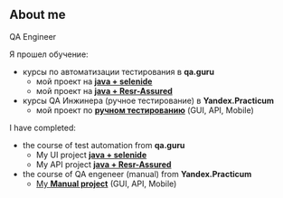 ## About me  
QA Engineer

Я прошел обучение:
- курсы по автоматизации тестирования в **qa.guru** 
  - мой проект на [**java + selenide**](https://github.com/karabass18/diplom_UI)
  - мой проект на [**java + Resr-Assured**](https://github.com/karabass18/diplom_API)
- курсы QA Инжинера (ручное тестирование) в **Yandex.Praсticum**
  - мой проект по [**ручном тестированию**](https://github.com/karabass18/YandexPracticumProject)  (GUI, API, Mobile)

I have completed:
- the course of test automation from **qa.guru**
  - My UI project [**java + selenide**](https://github.com/karabass18/diplom_UI)
  - My API project [**java + Resr-Assured**](https://github.com/karabass18/diplom_API)
- the course of QA engeneer (manual) from **Yandex.Praсticum**
  -  [My **Manual project**](https://github.com/karabass18/YandexPracticumProject)  (GUI, API, Mobile)
<!--
**karabass18/karabass18** is a ✨ _special_ ✨ repository because its `README.md` (this file) appears on your GitHub profile.

Here are some ideas to get you started:

- 🔭 I’m currently working on ...
- 🌱 I’m currently learning ...
- 👯 I’m looking to collaborate on ...
- 🤔 I’m looking for help with ...
- 💬 Ask me about ...
- 📫 How to reach me: ...
- 😄 Pronouns: ...
- ⚡ Fun fact: ...
-->
